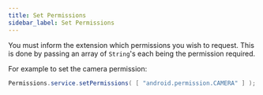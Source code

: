 ```yaml
---
title: Set Permissions
sidebar_label: Set Permissions
---
```


You must inform the extension which permissions you wish to request.
This is done by passing an array of `String`'s each being the permission required.

For example to set the camera permission:

```actionscript
Permissions.service.setPermissions( [ "android.permission.CAMERA" ] );
```


